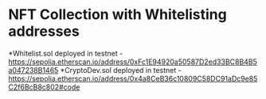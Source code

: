 # NFT Collection with Whitelisting addresses

*Whitelist.sol deployed in testnet - https://sepolia.etherscan.io/address/0xFc1E94920a50587D2ed33BC8B4B5a047238B1465
*CryptoDev.sol deployed in testnet - https://sepolia.etherscan.io/address/0x4a8CeB36c10809C58DC91aDc9e85C2f6BcB8c802#code